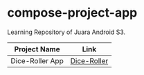 # compose-project-app
Learning Repository of Juara Android S3.

| Project Name | Link |
| --- | --- |
| Dice-Roller App | [Dice-Roller](https://github.com/Hafizcode02/compose-project-app/tree/dice-roller) |

